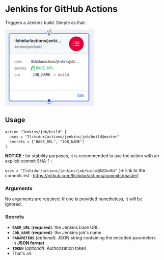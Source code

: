 # Jenkins for GitHub Actions

Triggers a Jenkins build. Simple as that.

![Jenkins Action](action.png "Jenkins Action")

## Usage

```
action "Jenkins/job/build" {
  uses = "Ilshidur/actions/jenkins/job/build@master"
  secrets = ["BASE_URL", "JOB_NAME"]
}
```

**NOTICE :** for stability purposes, it is recommended to use the action with an explicit commit SHA-1 :

`uses = "Ilshidur/actions/jenkins/job/build@822bd84"` (=> link to the commits list : https://github.com/Ilshidur/actions/commits/master)

### Arguments

No arguments are required. If one is provided nonetheless, it will be ignored.

### Secrets

* **`BASE_URL`** (**required**): the Jenkins base URL.
* **`JOB_NAME`** (**required**): the Jenkins job's name.
* **`PARAMETERS`** (*optional*): JSON string containing the encoded parameters in **JSON format**
* **`TOKEN`** (*optional*): Authorization token
* That's all.
